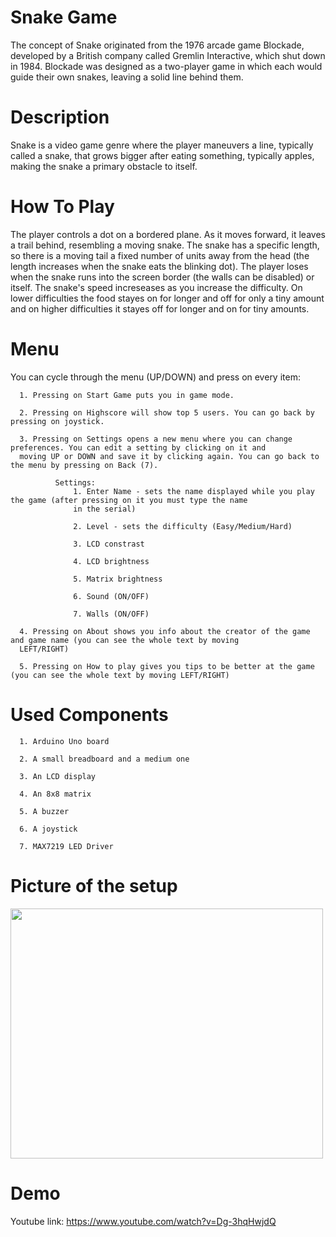 # Snake Game

  The concept of Snake originated from the 1976 arcade game Blockade, developed by a British company called Gremlin Interactive, which shut down in 1984. Blockade was designed as a two-player game in which each would guide their own snakes, leaving a solid line behind them.
 
# Description

  Snake is a video game genre where the player maneuvers a line, typically called a snake, that grows bigger after eating something, typically apples, making the snake a primary obstacle to itself. 
  
# How To Play
  
  The player controls a dot on a bordered plane. As it moves forward, it leaves a trail behind, resembling a moving snake. The snake has a specific length, so there is a moving tail a fixed number of units away from the head (the length increases when the snake eats the blinking dot). The player loses when the snake runs into the screen border (the walls can be disabled) or itself. The snake's speed increseases as you increase the difficulty. On lower difficulties the food stayes on for longer and off for only a tiny amount and on higher difficulties it stayes off for longer and on for tiny amounts.
  
# Menu

  You can cycle through the menu (UP/DOWN) and press on every item:
  
      1. Pressing on Start Game puts you in game mode. 

      2. Pressing on Highscore will show top 5 users. You can go back by pressing on joystick.

      3. Pressing on Settings opens a new menu where you can change preferences. You can edit a setting by clicking on it and
      moving UP or DOWN and save it by clicking again. You can go back to the menu by pressing on Back (7).
      
              Settings:
                  1. Enter Name - sets the name displayed while you play the game (after pressing on it you must type the name 
                  in the serial) 
                  
                  2. Level - sets the difficulty (Easy/Medium/Hard)
                  
                  3. LCD constrast
                  
                  4. LCD brightness
                  
                  5. Matrix brightness
                  
                  6. Sound (ON/OFF)
                  
                  7. Walls (ON/OFF)

      4. Pressing on About shows you info about the creator of the game and game name (you can see the whole text by moving 
      LEFT/RIGHT)

      5. Pressing on How to play gives you tips to be better at the game (you can see the whole text by moving LEFT/RIGHT)

# Used Components
  
      1. Arduino Uno board
      
      2. A small breadboard and a medium one
      
      3. An LCD display
      
      4. An 8x8 matrix
      
      5. A buzzer
      
      6. A joystick
      
      7. MAX7219 LED Driver

# Picture of the setup

<img src="https://user-images.githubusercontent.com/74547133/208870692-94adb82e-2ca1-48c5-bbc8-e7043cec2639.jpeg" width="500" height="400">

# Demo

  Youtube link: https://www.youtube.com/watch?v=Dg-3hqHwjdQ

